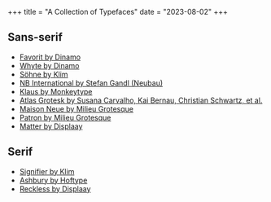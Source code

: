 +++
title = "A Collection of Typefaces"
date = "2023-08-02"
+++

## Sans-serif

- [Favorit by Dinamo](https://abcdinamo.com/typefaces/favorit)
- [Whyte by Dinamo](https://abcdinamo.com/typefaces/whyte)
- [Söhne by Klim](https://klim.co.nz/retail-fonts/soehne/)
- [NB International by Stefan Gandl (Neubau)](https://neubauladen.com/product/nb-international-pro/)
- [Klaus by Monkeytype](https://monkeytype.xyz/klaus.php)
- [Atlas Grotesk by Susana Carvalho, Kai Bernau, Christian Schwartz, et al.](https://type.today/en/atlas_grotesk)
- [Maison Neue by Milieu Grotesque](https://www.myfonts.com/collections/maison-neue-font-milieu-grotesque)
- [Patron by Milieu Grotesque](https://www.myfonts.com/collections/patron-font-milieu-grotesque)
- [Matter by Displaay](https://displaay.net/typeface/matter-collection/matter/)

## Serif

- [Signifier by Klim](https://klim.co.nz/retail-fonts/signifier/)
- [Ashbury by Hoftype](https://www.myfonts.com/collections/ashbury-font-hoftype?rfsn=6624849.1cf93c)
- [Reckless by Displaay](https://displaay.net/typeface/reckless-collection/)